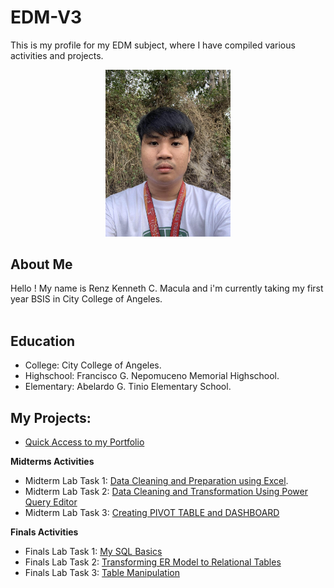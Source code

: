 # EDM-V3

This is my profile for my EDM subject, where I have compiled various activities and projects.   

<div align="center">
  <img src="Images/Ako.jpg" alt="Alt Text" width="200">
</div>

## About Me
Hello ! My name is Renz Kenneth C. Macula and i'm currently taking my first year BSIS in City College of Angeles. <br>
 <br>
## Education
- College: City College of Angeles.
- Highschool: Francisco G. Nepomuceno Memorial Highschool.
- Elementary: Abelardo G. Tinio Elementary School.
  
## My Projects:
- [Quick Access to my Portfolio](https://referenz18.github.io/EDM-V3/)

**Midterms Activities**
- Midterm Lab Task 1: [Data Cleaning and Preparation using Excel](https://referenz18.github.io/Midterm-Lab-Task-1-Data-Cleaning-and-Preparation-using-Excel/).
- Midterm Lab Task 2: [Data Cleaning and Transformation Using Power Query Editor](https://referenz18.github.io/Midterm-Lab-Task-2-Data-Cleaning-and-Transformation-Using-Power-Query-Editor/)
- Midterm Lab Task 3: [Creating PIVOT TABLE and DASHBOARD](https://referenz18.github.io/Midterm-Lab-Task-3-Creating-Pivot-Table-and-Dashboard/)

**Finals Activities**
- Finals Lab Task 1: [My SQL Basics](https://referenz18.github.io/Final-Lab-Task-1-My-SQL-Basics/)
- Finals Lab Task 2: [Transforming ER Model to Relational Tables](https://referenz18.github.io/Final-Lab-Task-2-Transforming-ER-into-Relational-Tables/)
- Finals Lab Task 3: [Table Manipulation](https://referenz18.github.io/Final-Lab-Task-3-Table-Manipulation/)
